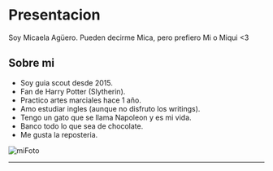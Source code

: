 # Presentacion
Soy Micaela Agüero. Pueden decirme Mica, pero prefiero Mi o Miqui <3

## Sobre mi
- Soy guia scout desde 2015.
- Fan de Harry Potter (Slytherin).
- Practico artes marciales hace 1 año.
- Amo estudiar ingles (aunque no disfruto los writings).
- Tengo un gato que se llama Napoleon y es mi vida.
- Banco todo lo que sea de chocolate.
- Me gusta la reposteria.

![miFoto](https://user-images.githubusercontent.com/104102664/229001118-af29bc1a-2cdb-4c51-a63b-81765da57c02.jpg)

___
